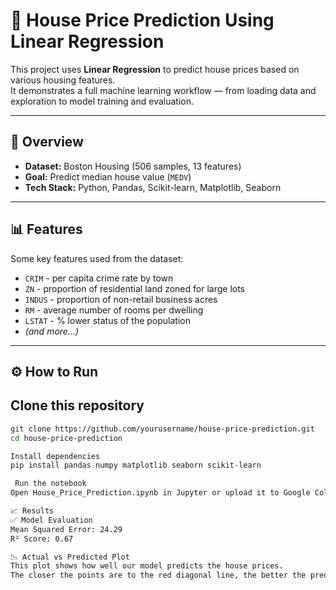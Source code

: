 # 🏡 House Price Prediction Using Linear Regression

This project uses **Linear Regression** to predict house prices based on various housing features.  
It demonstrates a full machine learning workflow — from loading data and exploration to model training and evaluation.

---

## 🚀 Overview
- **Dataset:** Boston Housing (506 samples, 13 features)
- **Goal:** Predict median house value (`MEDV`)
- **Tech Stack:** Python, Pandas, Scikit-learn, Matplotlib, Seaborn

---

## 📊 Features
Some key features used from the dataset:
- `CRIM` - per capita crime rate by town
- `ZN` - proportion of residential land zoned for large lots
- `INDUS` - proportion of non-retail business acres
- `RM` - average number of rooms per dwelling
- `LSTAT` - % lower status of the population
- *(and more...)*

---

## ⚙️ How to Run

##  Clone this repository
```bash
git clone https://github.com/yourusername/house-price-prediction.git
cd house-price-prediction

Install dependencies
pip install pandas numpy matplotlib seaborn scikit-learn

 Run the notebook
Open House_Price_Prediction.ipynb in Jupyter or upload it to Google Colab.

📈 Results
✅ Model Evaluation
Mean Squared Error: 24.29
R² Score: 0.67

📉 Actual vs Predicted Plot
This plot shows how well our model predicts the house prices.
The closer the points are to the red diagonal line, the better the predictions.
